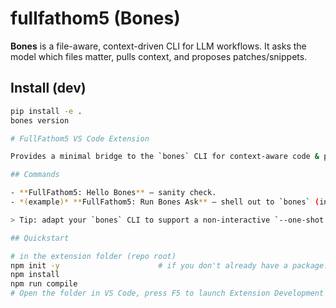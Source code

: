 # fullfathom5 (Bones)

**Bones** is a file-aware, context-driven CLI for LLM workflows.
It asks the model which files matter, pulls context, and proposes patches/snippets.

## Install (dev)
```bash
pip install -e .
bones version

# FullFathom5 VS Code Extension

Provides a minimal bridge to the `bones` CLI for context-aware code & paper workflows.

## Commands

- **FullFathom5: Hello Bones** — sanity check.
- *(example)* **FullFathom5: Run Bones Ask** — shell out to `bones` (interactive).

> Tip: adapt your `bones` CLI to support a non-interactive `--one-shot "<question>"` mode, then wire it here.

## Quickstart

# in the extension folder (repo root)
npm init -y                      # if you don't already have a package.json (but we provided one)
npm install
npm run compile
# Open the folder in VS Code, press F5 to launch Extension Development Host
